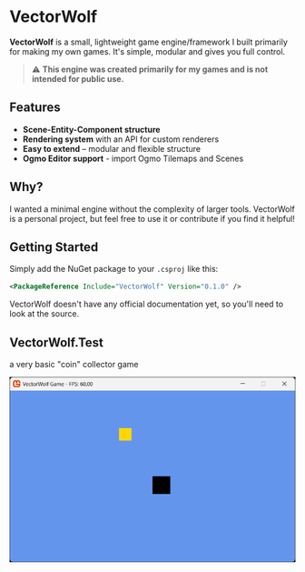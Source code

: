 # VectorWolf

**VectorWolf** is a small, lightweight game engine/framework I built primarily for making my own games. It's simple, modular and gives you full control.
> ⚠️ **This engine was created primarily for my games and is not intended for public use.**

## Features

- **Scene-Entity-Component structure**  
- **Rendering system** with an API for custom renderers  
- **Easy to extend** – modular and flexible structure
- **Ogmo Editor support** - import Ogmo Tilemaps and Scenes

## Why?

I wanted a minimal engine without the complexity of larger tools. VectorWolf is a personal project, but feel free to use it or contribute if you find it helpful!

## Getting Started


Simply add the NuGet package to your `.csproj` like this:

```xml
<PackageReference Include="VectorWolf" Version="0.1.0" />
```
VectorWolf doesn't have any official documentation yet, so you'll need to look at the source.

## VectorWolf.Test
a very basic "coin" collector game

![alt text](image.png)
